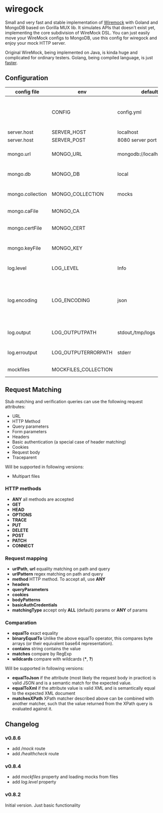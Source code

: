 # wiregock
Small and very fast and stable implementation of [Wiremock](https://wiremock.org/docs/request-matching/) with Goland and MongoDB based on Gorilla MUX lib. It simulates APIs that doesn't exist yet, implementing the core subdivision of WireMock DSL. You can just easily move your WireMock configs to MongoDB, use this config for wiregock and enjoy your mock HTTP server.

Original WireMock, being implemented on Java, is kinda huge and complicated for ordinary testers. Golang, being compiled language, is just [faster](https://www.youtube.com/watch?v=8CiErLxdaA8).

## Configuration

| config file  | env     | default  |  description |
|---|---|---|---|
|              | CONFIG | config.yml | path to configuration file (supports YAML, JSON and TOML) |
| server.host | SERVER_HOST | localhost | server host  |
| server.host | SERVER_POST | 8080   server port |
| mongo.url | MONGO_URL | mongodb://localhost:27017 | MongoDB connection string |
| mongo.db | MONGO_DB | local | MongoDB database name |
| mongo.collection | MONGO_COLLECTION | mocks | MongoDB collection of mocks |
| mongo.caFile | MONGO_CA |   | path to CA certificate |
| mongo.certFile | MONGO_CERT |   | path to public client certificate |
| mongo.keyFile | MONGO_KEY |   | path to private client key |
| log.level | LOG_LEVEL | Info | storage format for logs |
| log.encoding | LOG_ENCODING | json | storage format for logs: Debug, Info, Warn, Error, DPanic, Panic, Fatal |
| log.output | LOG_OUTPUTPATH | stdout,/tmp/logs | output pipelines for logs |
| log.erroutput | LOG_OUTPUTERRORPATH | stderr  | error pipelines for logs |
| mockfiles | MOCKFILES_COLLECTION |   | JSON file with mocks |

## Request Matching

Stub matching and verification queries can use the following request attributes:

* URL
* HTTP Method
* Query parameters
* Form parameters
* Headers
* Basic authentication (a special case of header matching)
* Cookies
* Request body
* Traceparent

Will be supported in following versions:

* Multipart files

### HTTP methods

* **ANY** all methods are accepted
* **GET**
* **HEAD**
* **OPTIONS**
* **TRACE**
* **PUT**
* **DELETE**
* **POST**
* **PATCH**
* **CONNECT**

### Request mapping

* **urlPath**, **url** equality matching on path and query 
* **urlPattern** regex matching on path and query
* **method** HTTP method. To accept all, use **ANY**
* **headers**
* **queryParameters**
* **cookies**
* **bodyPatterns**
* **basicAuthCredentials**
* **matchingType** accept only **ALL** (default) params or **ANY** of params

### Comparation

* **equalTo** exact equality
* **binaryEqualTo** Unlike the above equalTo operator, this compares byte arrays (or their equivalent base64 representation).
* **contains** string contains the value
* **matches** compare by RegExp
* **wildcards** compare with wildcards (**\***, **?**)

Will be supported in following versions:

* **equalToJson** if the attribute (most likely the request body in practice) is valid JSON and is a semantic match for the expected value.
* **equalToXml** if the attribute value is valid XML and is semantically equal to the expected XML document
* **matchesXPath** XPath matcher described above can be combined with another matcher, such that the value returned from the XPath query is evaluated against it.

## Changelog

### v0.8.6

* add */mock* route
* add */healthcheck* route

### v0.8.4

* add *mockfiles* property and loading mocks from files
* add *log.level* property

### v0.8.2

Initial version. Just basic functionality